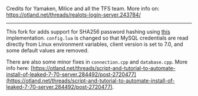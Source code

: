 Credits for Yamaken, Milice and all the TFS team.
More info on: https://otland.net/threads/realots-login-server.243784/

---

This fork for adds support for SHA256 password hashing using [this](http://www.zedwood.com/article/cpp-sha256-function) implementation. `config.lua` is changed so that MySQL credentials are read directly from Linux environment variables, client version is set to 7.0, and some default values are removed.

There are also some minor fixes in `connection.cpp` and `database.cpp`. More info here: [https://otland.net/threads/script-and-tutorial-to-automate-install-of-leaked-7-70-server.284492/post-2720477](https://otland.net/threads/script-and-tutorial-to-automate-install-of-leaked-7-70-server.284492/post-2720477).
